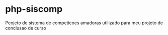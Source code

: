 # php-siscomp

Peojeto de sistema de competicoes amadoras utilizado para meu projeto de conclusao de curso
